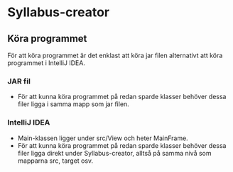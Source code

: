 # Syllabus-creator

## Köra programmet
För att köra programmet är det enklast att köra jar filen alternativt att köra programmet i IntelliJ IDEA.

### JAR fil

- För att kunna köra programmet på redan sparde klasser behöver dessa filer ligga i samma mapp som jar filen.

### IntelliJ IDEA

- Main-klassen ligger under src/View och heter MainFrame.
- För att kunna köra programmet på redan sparde klasser behöver dessa filer ligga direkt under Syllabus-creator, 
alltså på samma nivå som mapparna src, target osv.